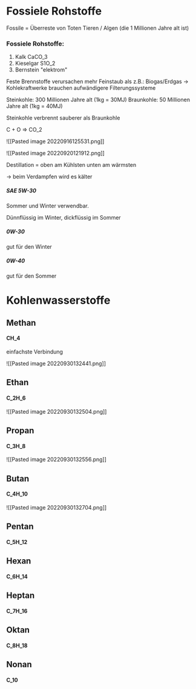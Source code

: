 # Fossiele Rohstoffe

Fossile = Überreste von Toten Tieren / Algen (die 1 Millionen Jahre alt ist)

### Fossiele Rohstoffe:
1) Kalk CaCO_3
2) Kieselgar S1O_2
3) Bernstein "elektrom"


Feste Brennstoffe verursachen mehr Feinstaub als z.B.: Biogas/Erdgas
	-> Kohlekraftwerke brauchen aufwändigere Filterungssysteme

Steinkohle: 300 Millionen Jahre alt (1kg = 30MJ)
Braunkohle: 50 Millionen Jahre alt (1kg = 40MJ)

Steinkohle verbrennt sauberer als Braunkohle

C + O => CO_2

![[Pasted image 20220916125531.png]]

![[Pasted image 20220920121912.png]]

Destillation = oben am Kühlsten unten am wärmsten

-> beim Verdampfen wird es kälter



##### __SAE 5W-30__

Sommer und Winter verwendbar.

Dünnflüssig im Winter, dickflüssig im Sommer

##### __0W-30__

gut für den Winter

##### __0W-40__

gut für den Sommer 



# Kohlenwasserstoffe

## Methan
#### CH_4

einfachste Verbindung

![[Pasted image 20220930132441.png]]

## Ethan
#### C_2H_6

![[Pasted image 20220930132504.png]]

## Propan
#### C_3H_8

![[Pasted image 20220930132556.png]]

## Butan
#### C_4H_10

![[Pasted image 20220930132704.png]]

## Pentan
#### C_5H_12


## Hexan
#### C_6H_14


## Heptan
#### C_7H_16

## Oktan
#### C_8H_18

## Nonan
#### C_10